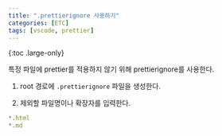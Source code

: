 ```yaml
---
title: ".prettierignore 사용하기"
categories: [ETC]
tags: [vscode, prettier]
---
```


{:toc .large-only}

특정 파일에 prettier를 적용하지 않기 위해 prettierignore를 사용한다.

1. root 경로에 `.prettierignore` 파일을 생성한다.

2. 제외할 파일명이나 확장자를 입력한다.

```js
*.html
*.md
```
